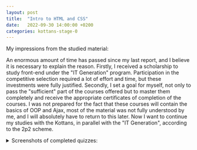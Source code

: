 ```yaml
---
layout: post
title:  "Intro to HTML and CSS"
date:   2022-09-30 14:00:00 +0200
categories: kottans-stage-0
---
```

My impressions from the studied material:

An enormous amount of time has passed since my last report, and I believe it is necessary to explain the reason. Firstly, I received a scholarship to study front-end under the "IT Generation" program. Participation in the competitive selection required a lot of effort and time, but these investments were fully justified. Secondly, I set a goal for myself, not only to pass the "sufficient" part of the courses offered but to master them completely and receive the appropriate certificates of completion of the courses. I was not prepared for the fact that these courses will contain the basics of OOP and Ajax, most of the material was not fully understood by me, and I will absolutely have to return to this later. Now I want to continue my studies with the Kottans, in parallel with the "IT Generation", according to the 2p2 scheme.

<details><summary>Screenshots of completed quizzes:</summary>
<img src="/assets/images/html-and-css/coursera-htmlcssjs.png">
<img src="/assets/images/html-and-css/codecademy-html.png" style="width: 49%">
<img src="/assets/images/html-and-css/codecademy-css.png" style="width: 49%">
</details>